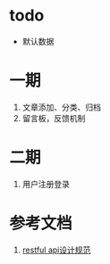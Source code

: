 # todo
- 默认数据


# 一期
1. 文章添加、分类、归档
2. 留言板，反馈机制

# 二期
1. 用户注册登录

# 参考文档
1. [restful api设计规范](http://www.ruanyifeng.com/blog/2014/05/restful_api.html)
